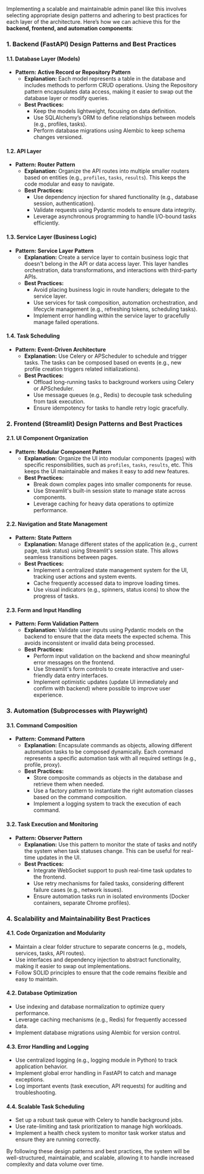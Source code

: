 Implementing a scalable and maintainable admin panel like this involves selecting appropriate design patterns and adhering to best practices for each layer of the architecture. Here’s how we can achieve this for the **backend, frontend, and automation components**:

### 1. **Backend (FastAPI) Design Patterns and Best Practices**

#### 1.1. **Database Layer (Models)**
- **Pattern:** **Active Record or Repository Pattern**
   - **Explanation:** Each model represents a table in the database and includes methods to perform CRUD operations. Using the Repository pattern encapsulates data access, making it easier to swap out the database layer or modify queries.
   - **Best Practices:**
     - Keep the models lightweight, focusing on data definition.
     - Use SQLAlchemy’s ORM to define relationships between models (e.g., profiles, tasks).
     - Perform database migrations using Alembic to keep schema changes versioned.

#### 1.2. **API Layer**
- **Pattern:** **Router Pattern**
   - **Explanation:** Organize the API routes into multiple smaller routers based on entities (e.g., `profiles`, `tasks`, `results`). This keeps the code modular and easy to navigate.
   - **Best Practices:**
     - Use dependency injection for shared functionality (e.g., database session, authentication).
     - Validate requests using Pydantic models to ensure data integrity.
     - Leverage asynchronous programming to handle I/O-bound tasks efficiently.

#### 1.3. **Service Layer (Business Logic)**
- **Pattern:** **Service Layer Pattern**
   - **Explanation:** Create a service layer to contain business logic that doesn't belong in the API or data access layer. This layer handles orchestration, data transformations, and interactions with third-party APIs.
   - **Best Practices:**
     - Avoid placing business logic in route handlers; delegate to the service layer.
     - Use services for task composition, automation orchestration, and lifecycle management (e.g., refreshing tokens, scheduling tasks).
     - Implement error handling within the service layer to gracefully manage failed operations.

#### 1.4. **Task Scheduling**
- **Pattern:** **Event-Driven Architecture**
   - **Explanation:** Use Celery or APScheduler to schedule and trigger tasks. The tasks can be composed based on events (e.g., new profile creation triggers related initializations).
   - **Best Practices:**
     - Offload long-running tasks to background workers using Celery or APScheduler.
     - Use message queues (e.g., Redis) to decouple task scheduling from task execution.
     - Ensure idempotency for tasks to handle retry logic gracefully.

### 2. **Frontend (Streamlit) Design Patterns and Best Practices**

#### 2.1. **UI Component Organization**
- **Pattern:** **Modular Component Pattern**
   - **Explanation:** Organize the UI into modular components (pages) with specific responsibilities, such as `profiles`, `tasks`, `results`, etc. This keeps the UI maintainable and makes it easy to add new features.
   - **Best Practices:**
     - Break down complex pages into smaller components for reuse.
     - Use Streamlit's built-in session state to manage state across components.
     - Leverage caching for heavy data operations to optimize performance.

#### 2.2. **Navigation and State Management**
- **Pattern:** **State Pattern**
   - **Explanation:** Manage different states of the application (e.g., current page, task status) using Streamlit's session state. This allows seamless transitions between pages.
   - **Best Practices:**
     - Implement a centralized state management system for the UI, tracking user actions and system events.
     - Cache frequently accessed data to improve loading times.
     - Use visual indicators (e.g., spinners, status icons) to show the progress of tasks.

#### 2.3. **Form and Input Handling**
- **Pattern:** **Form Validation Pattern**
   - **Explanation:** Validate user inputs using Pydantic models on the backend to ensure that the data meets the expected schema. This avoids inconsistent or invalid data being processed.
   - **Best Practices:**
     - Perform input validation on the backend and show meaningful error messages on the frontend.
     - Use Streamlit's form controls to create interactive and user-friendly data entry interfaces.
     - Implement optimistic updates (update UI immediately and confirm with backend) where possible to improve user experience.

### 3. **Automation (Subprocesses with Playwright)**

#### 3.1. **Command Composition**
- **Pattern:** **Command Pattern**
   - **Explanation:** Encapsulate commands as objects, allowing different automation tasks to be composed dynamically. Each command represents a specific automation task with all required settings (e.g., profile, proxy).
   - **Best Practices:**
     - Store composite commands as objects in the database and retrieve them when needed.
     - Use a factory pattern to instantiate the right automation classes based on the command composition.
     - Implement a logging system to track the execution of each command.

#### 3.2. **Task Execution and Monitoring**
- **Pattern:** **Observer Pattern**
   - **Explanation:** Use this pattern to monitor the state of tasks and notify the system when task statuses change. This can be useful for real-time updates in the UI.
   - **Best Practices:**
     - Integrate WebSocket support to push real-time task updates to the frontend.
     - Use retry mechanisms for failed tasks, considering different failure cases (e.g., network issues).
     - Ensure automation tasks run in isolated environments (Docker containers, separate Chrome profiles).

### 4. **Scalability and Maintainability Best Practices**

#### 4.1. **Code Organization and Modularity**
   - Maintain a clear folder structure to separate concerns (e.g., models, services, tasks, API routes).
   - Use interfaces and dependency injection to abstract functionality, making it easier to swap out implementations.
   - Follow SOLID principles to ensure that the code remains flexible and easy to maintain.

#### 4.2. **Database Optimization**
   - Use indexing and database normalization to optimize query performance.
   - Leverage caching mechanisms (e.g., Redis) for frequently accessed data.
   - Implement database migrations using Alembic for version control.

#### 4.3. **Error Handling and Logging**
   - Use centralized logging (e.g., logging module in Python) to track application behavior.
   - Implement global error handling in FastAPI to catch and manage exceptions.
   - Log important events (task execution, API requests) for auditing and troubleshooting.

#### 4.4. **Scalable Task Scheduling**
   - Set up a robust task queue with Celery to handle background jobs.
   - Use rate-limiting and task prioritization to manage high workloads.
   - Implement a health check system to monitor task worker status and ensure they are running correctly.

By following these design patterns and best practices, the system will be well-structured, maintainable, and scalable, allowing it to handle increased complexity and data volume over time.
